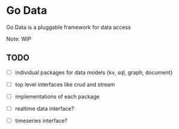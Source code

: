 # Go Data

Go Data is a pluggable framework for data access

Note: WIP

## TODO 

- [ ] individual packages for data models {kv, sql, graph, document}
- [ ] top level interfaces like crud and stream
- [ ] implementations of each package
- [ ] realtime data interface?
- [ ] timeseries interface?


